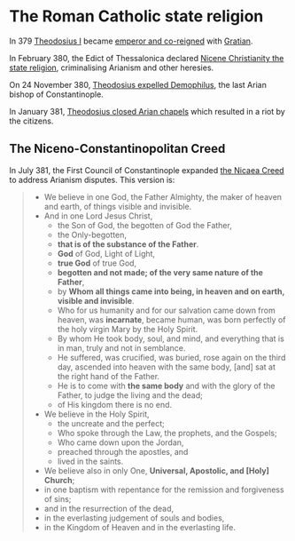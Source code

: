 # The Roman Catholic state religion


In 379 [Theodosius I](https://en.wikipedia.org/wiki/Theodosius_I) became [emperor and co-reigned](https://www.britannica.com/biography/Theodosius-I) with [Gratian](https://en.wikipedia.org/wiki/Gratian).

In February 380, the Edict of Thessalonica declared [Nicene Christianity the state religion](https://revelationbyjesuschrist.com/theodosius/), criminalising Arianism and other heresies.

On 24 November 380, [Theodosius expelled Demophilus](https://www.catholic.com/encyclopedia/theodosius-i), the last Arian bishop of Constantinople. 

In January 381, [Theodosius closed Arian chapels](https://revelationbyjesuschrist.com/theodosius/) which resulted in a riot by the citizens.

## The Niceno-Constantinopolitan Creed

In July 381, the First Council of Constantinople expanded [the Nicaea Creed](https://en.wikipedia.org/wiki/Nicene_Creed) to address Arianism disputes. This version is:

> * We believe in one God, the Father Almighty, the maker of heaven and earth, of things visible and invisible.
> * And in one Lord Jesus Christ,
>   * the Son of God, the begotten of God the Father,
>   * the Only-begotten,
>   * **that is of the substance of the Father**.
>   * **God** of God, Light of Light,
>   * **true God** of true God,
>   * **begotten and not made; of the very same nature of the Father**,
>   * by **Whom all things came into being, in heaven and on earth, visible and invisible**.
>   * Who for us humanity and for our salvation came down from heaven, was **incarnate**, became human, was born perfectly of the holy virgin Mary by the Holy Spirit.
>   * By whom He took body, soul, and mind, and everything that is in man, truly and not in semblance.
>   * He suffered, was crucified, was buried, rose again on the third day, ascended into heaven with the same body, [and] sat at the right hand of the Father.
>   * He is to come with **the same body** and with the glory of the Father, to judge the living and the dead;
>   * of His kingdom there is no end.
> * We believe in the Holy Spirit,
>   * the uncreate and the perfect;
>   * Who spoke through the Law, the prophets, and the Gospels;
>   * Who came down upon the Jordan,
>   * preached through the apostles, and
>   * lived in the saints.
> * We believe also in only One, **Universal, Apostolic, and [Holy] Church**;
> *   in one baptism with repentance for the remission and forgiveness of sins;
> *   and in the resurrection of the dead,
> *   in the everlasting judgement of souls and bodies,
> *   in the Kingdom of Heaven and in the everlasting life.
